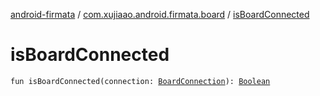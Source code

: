 [android-firmata](../index.md) / [com.xujiaao.android.firmata.board](index.md) / [isBoardConnected](./is-board-connected.md)

# isBoardConnected

`fun isBoardConnected(connection: `[`BoardConnection`](-board-connection/index.md)`): `[`Boolean`](https://kotlinlang.org/api/latest/jvm/stdlib/kotlin/-boolean/index.html)